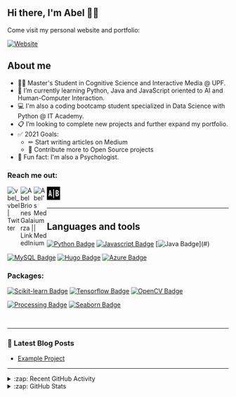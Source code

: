 ## Hi there, I'm Abel 👋🏼

Come visit my personal website and portfolio:
  
[![Website](https://img.shields.io/website?label=abelbriones.com&logo=data%3Aimage%2Fpng%3Bbase64%2CiVBORw0KGgoAAAANSUhEUgAAABQAAAAUCAMAAAC6V%2B0%2FAAABaFBMVEU4Zfo3ZPo4Zfk2ZPo1Y%2Fo6Zvk8aPlAa%2Fk5Zvk6Z%2Fk2Y%2FosXPouXfoqWvqGoPbH0fMvXvoxYPorW%2Fo5ZfkzYfpLc%2Fm4xvSlt%2FUpWfqOpvbX3fMwX%2FqDnva%2ByvS%2Fy%2FSbsPVtjff%2F%2F%2FDy8%2FGMpfbT2vMyYPq0w%2FT%2B%2B%2FG6yPT%2F%2F%2FGgtPU7Z%2FkpWvrh5fLn6fJmiPgxX%2FrT2%2FMqW%2FqwwPTZ3%2FMYTfvJ0%2FOzwvS3xfTa4POHofYtXPqxwfTd4vI0YvqSqfbI0vOpu%2FUsW%2Fqqu%2FX7%2BfHr7fL19fFcgPjq7PJdgfimuPXL1POuv%2FR9mvfi5vKvv%2FQtXfpQd%2Fjz8%2FHb4fIoWfqNpfaywfQWS%2Fvj5%2FJoiff09PHG0fPo6vJKcvklVvqNpvbb4PIhU%2Frg5PKUq%2FUiVPpegvhmiPcfUvuzw%2FTS2fP%2F%2FvFykfeKo%2FZGcPmdsfVbf%2FgyYfqfs%2FWhtPWCnfYuXvrV3PNSefj%2F%2F%2F91vYKKAAABLUlEQVR42mRQA9tbUQw%2ByXqKi%2BKitm3bNmbb3n7%2FZ%2BdxkpeEALkzl0tAhNtLwHuKG1ukFBGUKgA1pRqE0x3DcqDhtTq92iDw%2FClAlGSjiVKzxWqz2R1Ol0qBhFDW7fHKDO%2FzB4RgKByJCjFCNHFLIplKC76MIZvLF3RFlh4vzaVypVo7Xgay9UYzX%2BI1BEXO32p3hO7xku31B8ORnhJkYuPJdMYJx0thPl4sV2tK1IHNtuTf0f0hE%2BDvNx50HkqEUO7R4yfWp8%2Bev8gYhNXLV6XXEpLY%2Fs327TvP%2Bw%2BWY%2FjHyKfPptox3Pblq%2BHb9x9vLRnbzy%2B%2Ffv%2BhDBIQ9azIxJm4L%2FOX6s17ARAIgloDGIvtD%2F%2F0SGMxDcJldaj49p%2FBO302AwhwNIyQ54ALAQCTAiqKL9eb2wAAAABJRU5ErkJggg%3D%3D&style=for-the-badge&labelColor=black&url=http%3A%2F%2Fwww.abelbriones.com)](http://abelbriones.com/)
    
## About me

- 👨‍🎓 Master's Student in Cognitive Science and Interactive Media @ UPF.
- 🌱 I’m currently learning Python, Java and JavaScript oriented to AI and Human-Computer Interaction.
- 💻 I'm also a coding bootcamp student specialized in Data Science with Python @ IT Academy.
- 📋 I’m looking to complete new projects and further expand my portfolio.
- ✅ 2021 Goals: 
    - ✏ Start writing articles on Medium
    - 🤝 Contribute more to Open Source projects
- 🧠 Fun fact: I'm also a Psychologist.

### Reach me out:

[<img align="left" alt="vbel_vbel | Twitter" width="30px" src="https://cdn.jsdelivr.net/npm/simple-icons@5.17.0/icons/twitter.svg" />][twitter]
[<img align="left" alt="Abel Briones Galarza | LinkedIn" width="30px" src="https://cdn.jsdelivr.net/npm/simple-icons@5.17.0/icons/linkedin.svg" />][linkedin]
[<img align="left" alt="Abel's Medium | Medium" width="30px" src="https://cdn.jsdelivr.net/npm/simple-icons@5.17.0/icons/medium.svg" />][medium]
[<img align="left" alt="abelbriones.com" width="30px" src="https://raw.githubusercontent.com/abelbg/portfolio/master/assets/media/bw-icon.png" />][website]

<br />
<br />

---

## Languages and tools

[![Python Badge](https://img.shields.io/badge/-Python-5168bd?style=for-the-badge&labelColor=black&logo=python&logoColor=f9b90c)](#) 
[![Javascript Badge](https://img.shields.io/badge/-Javascript-F0DB4F?style=for-the-badge&labelColor=black&logo=javascript&logoColor=F0DB4F)](#)
[![Java Badge](https://img.shields.io/badge/-Java-FF4747?style=for-the-badge&labelColor=black&logo=java&logoColor=99DFEA?)](#)

[![MySQL Badge](https://img.shields.io/badge/-MYSQL-4479A1?style=for-the-badge&labelColor=black&logo=mysql&logoColor=fff)](#)
[![Hugo Badge](https://img.shields.io/badge/-HUGO-e535ab?style=for-the-badge&labelColor=black&logo=hugo&logoColor=FF4088)](#)
[![Azure Badge](https://img.shields.io/badge/-Azure-3399ff?style=for-the-badge&labelColor=black&logo=microsoftazure&logoColor=3399ff)](#) 


### Packages:

[![Scikit-learn Badge](https://img.shields.io/badge/-Scikit—learn-f0b54f?style=for-the-badge&labelColor=black&logo=scikit-learn&logoColor=52b7ff)](#)
[![Tensorflow Badge](https://img.shields.io/badge/-Tensorflow-FF6F00?style=for-the-badge&labelColor=black&logo=tensorflow&logoColor=#)](#) 
[![OpenCV Badge](https://img.shields.io/badge/-OpenCV-5C3EE8?style=for-the-badge&labelColor=black&logo=opencv&logoColor=#)](#) 

[![Processing Badge](https://img.shields.io/badge/-Processing-006699?style=for-the-badge&labelColor=black&logo=processingfoundation&logoColor=#adbbc4)](#)
[![Seaborn Badge](https://img.shields.io/badge/-Seaborn-3C873A?style=for-the-badge&labelColor=black&logo=canonical&logoColor=3C873A)](#) 

<br />

---

### 📕 Latest Blog Posts

<!-- BLOG-POST-LIST:START -->
- [Example Project](https://www.abelbriones.com/project/example/)
<!-- BLOG-POST-LIST:END -->

---

<details>
  <summary>:zap: Recent GitHub Activity</summary>
    <br />
    
<!--START_SECTION:activity-->
<!--END_SECTION:activity-->

</details>

<details>
  <summary>:zap: GitHub Stats</summary>  
  <br />
    
![abelbg's GitHub stats](https://github-readme-stats.vercel.app/api?username=abelbg&show_icons=true&theme=nord)

</details>

[website]: http://abelbriones.com/
[twitter]: https://twitter.com/vbel_vbel
[linkedin]: https://www.linkedin.com/in/abelbriones/
[medium]: https://medium.com/@abelbriones
